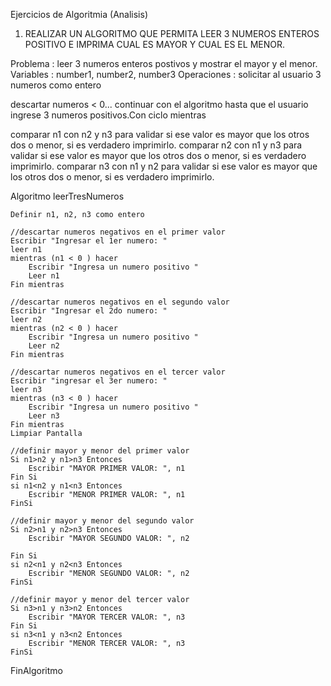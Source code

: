 Ejercicios de Algoritmia (Analisis)

1. REALIZAR UN ALGORITMO QUE PERMITA LEER 3 NUMEROS ENTEROS
POSITIVO E IMPRIMA CUAL ES MAYOR Y CUAL ES EL MENOR.

Problema    : leer 3 numeros enteros postivos y mostrar el mayor y el menor.
Variables   : number1, number2, number3
Operaciones : solicitar al usuario 3 numeros como entero

descartar numeros < 0... continuar con el algoritmo hasta que el usuario ingrese 3 numeros positivos.Con ciclo mientras

comparar n1 con n2 y n3 para validar si ese valor es mayor que los otros dos o menor, si es verdadero imprimirlo.
comparar n2 con n1 y n3 para validar si ese valor es mayor que los otros dos o menor, si es verdadero imprimirlo.
comparar n3 con n1 y n2 para validar si ese valor es mayor que los otros dos o menor, si es verdadero imprimirlo.


Algoritmo leerTresNumeros
	
	Definir n1, n2, n3 como entero
	
	//descartar numeros negativos en el primer valor
	Escribir "Ingresar el 1er numero: "
	leer n1
	mientras (n1 < 0 ) hacer	
		Escribir "Ingresa un numero positivo "
		Leer n1
	Fin mientras
	
	//descartar numeros negativos en el segundo valor
	Escribir "Ingresar el 2do numero: "
	leer n2
	mientras (n2 < 0 ) hacer	
		Escribir "Ingresa un numero positivo "
		Leer n2
	Fin mientras
	
	//descartar numeros negativos en el tercer valor
	Escribir "ingresar el 3er numero: "
	leer n3
	mientras (n3 < 0 ) hacer	
		Escribir "Ingresa un numero positivo "
		Leer n3
	Fin mientras
	Limpiar Pantalla
	
	//definir mayor y menor del primer valor
	Si n1>n2 y n1>n3 Entonces
		Escribir "MAYOR PRIMER VALOR: ", n1
	Fin Si
	si n1<n2 y n1<n3 Entonces
		Escribir "MENOR PRIMER VALOR: ", n1  
	FinSi
	
	//definir mayor y menor del segundo valor
	Si n2>n1 y n2>n3 Entonces
		Escribir "MAYOR SEGUNDO VALOR: ", n2
					
	Fin Si
	si n2<n1 y n2<n3 Entonces
		Escribir "MENOR SEGUNDO VALOR: ", n2  
	FinSi
	
	//definir mayor y menor del tercer valor
	Si n3>n1 y n3>n2 Entonces
		Escribir "MAYOR TERCER VALOR: ", n3
	Fin Si
	si n3<n1 y n3<n2 Entonces
		Escribir "MENOR TERCER VALOR: ", n3  
	FinSi
	

FinAlgoritmo
